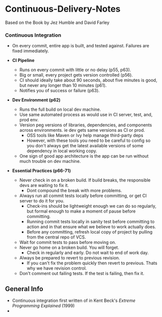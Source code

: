 # Continuous-Delivery-Notes
Based on the Book by Jez Humble and David Farley

### Continuous Integration

- On every commit, entire app is built, and tested against. Failures are fixed immediately.

- **CI Pipeline**
    - Runs on every commit with little or no delay (p55, p63).
    - Big or small, every project gets version controlled (p56).
    - CI should ideally take about 90 seconds, about five minutes is good, but never any longer than 10 minutes (p61).
    - Notifies you of success or failure (p63).
- **Dev Environment (p62)**
    - Runs the full build on local dev machine.
    - Use same automated process as would use in CI server, test, and, prod env.
    - Version peg versions of libraries, dependencies, and components across environments. ie dev gets same versions as CI or prod.
        - OSS tools like Maven or Ivy help manage third-party deps
        - However, with these tools you need to be careful to config so you don't always get the latest available versions of some dependency in local working copy.
    - One sign of good app architecture is the app can be run without much trouble on dev machine.
- **Essential Practices (p66-71)**
    - Never check in on a broken build. If build breaks, the responsible devs are waiting to fix it.
        - Dont compound the break with more problems.
    - Always run all commit tests locally before committing, or get CI server to do it for you.
        - Check-ins should be lightweight enough we can do so regularly, but formal enough to make a moment of pause before committing.
        - Running commit tests locally in sanity test before committing to action and in that ensure what we believe to work actually does.
        - Before any committing, refresh local copy of project by pulling from the central repo of VCS.
    - Wait for commit tests to pass before moving on.
    - Never go home on a broken build. You will forget.
        - Check in regularly and early. Do not wait to end of work day.
    - Always be prepared to revert to previous revision.
        - If you can't fix the problem quickly then revert to previous. Thats why we have revision control.
    - Don't comment out failing tests. If the test is failing, then fix it.


## General Info

- Continuous integration first written of in Kent Beck's _Extreme Programming Explained_ (1999)
- 